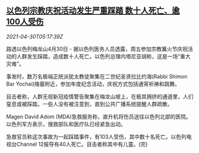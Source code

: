 <!--1619760662000-->
[以色列宗教庆祝活动发生严重踩踏 数十人死亡、逾100人受伤](https://cn.reuters.com/article/israel-religion-crush-0430-fri-idCNKBS2CH0EE)
------

<div><i>2021-04-30T05:17:39Z</i></div><p>路透以色列梅龙山4月30日 - 据以色列医务人员透露，周五参加宗教篝火节庆祝活动的人群发生踩踏，造成数十人死亡。以色列总理内塔尼亚胡称，这是一场“重大灾难”。</p><p>事发时，数万名极端正统派犹太教徒聚集在二世纪圣贤拉比约海(Rabbi Shimon Bar Yochai)陵墓附近，参加年度纪念活动，庆祝方式包括通宵祈祷和跳舞。</p><p>目击者称，人群无视新冠疫情警告聚集在梅龙山坡上，在极其拥挤的通道里，人们窒息或被踩踏，一些人没有被注意到，直到公共广播系统提醒人群疏散。</p><p>Magen David Adom (MDA)急救服务称，直升机将伤员送往以色列北部的医院。以色列军方表示，搜救部队和医疗队已经紧急出动。</p><p>急救官员称这次事故为一起踩踏事件，有103人受伤，其中数十名死亡。以色列电视台Channel 12报导有40人死亡。目击者称其中有儿童。(完)</p>

